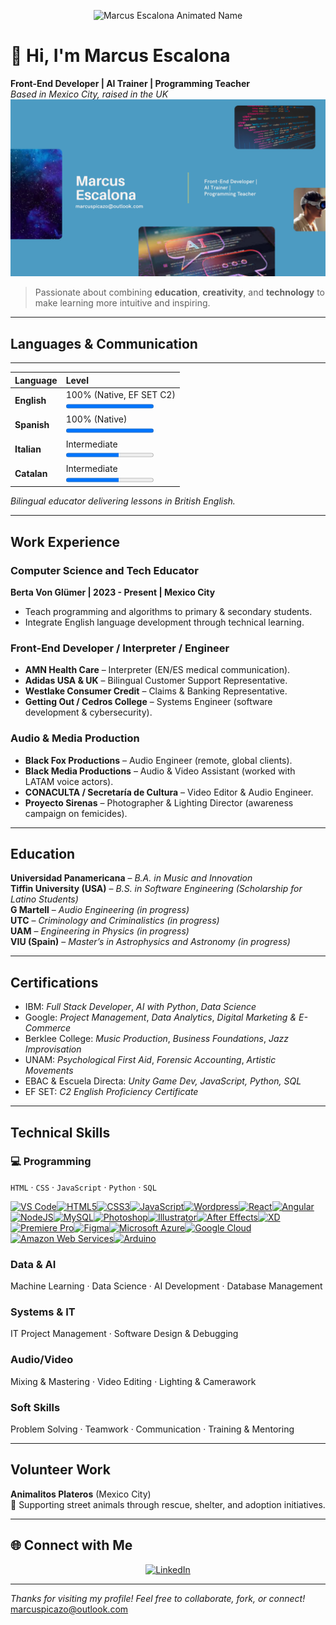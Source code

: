 
<p align="center">
  <img src="https://media1.giphy.com/media/v1.Y2lkPTc5MGI3NjExMDJscXpndmdxcjJ1djJuaGc0YXMzc21tenp0cGxicm5hc3Z1Njg2eSZlcD12MV9pbnRlcm5hbF9naWZfYnlfaWQmY3Q9cw/s63Jzew1dfO3j6nndV/giphy.gif" width="180" alt="Marcus Escalona Animated Name">
</p>

# 👋 Hi, I'm **Marcus Escalona**

**Front-End Developer | AI Trainer | Programming Teacher**  
 *Based in Mexico City, raised in the UK* 
![Banner Marcus Escalona](banner-marcus-escalona.png)


> Passionate about combining **education**, **creativity**, and **technology** to make learning more intuitive and inspiring.

---

## Languages & Communication



---



| Language | Level |
| :--- | :--- |
| **English** | 100% (Native, EF SET C2) <br> <progress value="100" max="100"></progress> |
| **Spanish** | 100% (Native) <br> <progress value="100" max="100"></progress> |
| **Italian** | Intermediate <br> <progress value="60" max="100"></progress> |
| **Catalan** | Intermediate <br> <progress value="60" max="100"></progress> |
 
 

*Bilingual educator delivering lessons in British English.*

---

##  Work Experience

###  **Computer Science and Tech Educator**  
**Berta Von Glümer | 2023 - Present | Mexico City**  
- Teach programming and algorithms to primary & secondary students.  
- Integrate English language development through technical learning.  

### **Front-End Developer / Interpreter / Engineer**  
- **AMN Health Care** – Interpreter (EN/ES medical communication).  
- **Adidas USA & UK** – Bilingual Customer Support Representative.  
- **Westlake Consumer Credit** – Claims & Banking Representative.  
- **Getting Out / Cedros College** – Systems Engineer (software development & cybersecurity).  

###  **Audio & Media Production**  
- **Black Fox Productions** – Audio Engineer (remote, global clients).  
- **Black Media Productions** – Audio & Video Assistant (worked with LATAM voice actors).  
- **CONACULTA / Secretaría de Cultura** – Video Editor & Audio Engineer.  
- **Proyecto Sirenas** – Photographer & Lighting Director (awareness campaign on femicides).  

---

##  Education

 **Universidad Panamericana** – *B.A. in Music and Innovation*  
 **Tiffin University (USA)** – *B.S. in Software Engineering* *(Scholarship for Latino Students)*  
 **G Martell** – *Audio Engineering (in progress)*  
**UTC** – *Criminology and Criminalistics (in progress)*  
 **UAM** – *Engineering in Physics (in progress)*  
 **VIU (Spain)** – *Master’s in Astrophysics and Astronomy (in progress)*  

---

##  Certifications

- IBM: *Full Stack Developer*, *AI with Python*, *Data Science*  
- Google: *Project Management*, *Data Analytics*, *Digital Marketing & E-Commerce*  
- Berklee College: *Music Production*, *Business Foundations*, *Jazz Improvisation*  
- UNAM: *Psychological First Aid*, *Forensic Accounting*, *Artistic Movements*  
- EBAC & Escuela Directa: *Unity Game Dev, JavaScript, Python, SQL*  
- EF SET: *C2 English Proficiency Certificate*

---

##  Technical Skills

### 💻 Programming
`HTML` · `CSS` · `JavaScript` · `Python` · `SQL`
<p align="left">
<a href="https://code.visualstudio.com/" target="_blank" rel="noreferrer"><img src="https://raw.githubusercontent.com/danielcranney/readme-generator/main/public/icons/skills/visualstudiocode-colored.svg" alt="VS Code" title="VS Code" width="36" height="36" /></a><a href="https://developer.mozilla.org/en-US/docs/Glossary/HTML5" target="_blank" rel="noreferrer"><img src="https://raw.githubusercontent.com/danielcranney/readme-generator/main/public/icons/skills/html5-colored.svg" alt="HTML5" title="HTML5" width="36" height="36" /></a><a href="https://www.w3.org/TR/CSS/#css" target="_blank" rel="noreferrer"><img src="https://raw.githubusercontent.com/danielcranney/readme-generator/main/public/icons/skills/css3-colored.svg" alt="CSS3" title="CSS3" width="36" height="36" /></a><a href="https://developer.mozilla.org/en-US/docs/Web/JavaScript" target="_blank" rel="noreferrer"><img src="https://raw.githubusercontent.com/danielcranney/readme-generator/main/public/icons/skills/javascript-colored.svg" alt="JavaScript" title="JavaScript" width="36" height="36" /></a><a href="https://wordpress.com" target="_blank" rel="noreferrer"><img src="https://raw.githubusercontent.com/danielcranney/readme-generator/main/public/icons/skills/wordpress-colored.svg" alt="Wordpress" title="Wordpress" width="36" height="36" /></a><a href="https://reactjs.org/" target="_blank" rel="noreferrer"><img src="https://raw.githubusercontent.com/danielcranney/readme-generator/main/public/icons/skills/react-colored.svg" alt="React" title="React" width="36" height="36" /></a><a href="https://angular.io/" target="_blank" rel="noreferrer"><img src="https://raw.githubusercontent.com/danielcranney/readme-generator/main/public/icons/skills/angularjs-colored.svg" alt="Angular" title="Angular" width="36" height="36" /></a><a href="https://nodejs.org/en/" target="_blank" rel="noreferrer"><img src="https://raw.githubusercontent.com/danielcranney/readme-generator/main/public/icons/skills/nodejs-colored.svg" alt="NodeJS" title="NodeJS" width="36" height="36" /></a><a href="https://www.mysql.com/" target="_blank" rel="noreferrer"><img src="https://raw.githubusercontent.com/danielcranney/readme-generator/main/public/icons/skills/mysql-colored.svg" alt="MySQL" title="MySQL" width="36" height="36" /></a><a href="https://www.adobe.com/uk/products/photoshop.html" target="_blank" rel="noreferrer"><img src="https://raw.githubusercontent.com/danielcranney/readme-generator/main/public/icons/skills/photoshop-colored-dark.svg" alt="Photoshop" title="Photoshop" width="36" height="36" /></a><a href="https://www.adobe.com/uk/products/illustrator.html" target="_blank" rel="noreferrer"><img src="https://raw.githubusercontent.com/danielcranney/readme-generator/main/public/icons/skills/illustrator-colored-dark.svg" alt="Illustrator" title="Illustrator" width="36" height="36" /></a><a href="https://www.adobe.com/uk/products/aftereffects.html" target="_blank" rel="noreferrer"><img src="https://raw.githubusercontent.com/danielcranney/readme-generator/main/public/icons/skills/aftereffects-colored-dark.svg" alt="After Effects" title="After Effects" width="36" height="36" /></a><a href="https://www.adobe.com/uk/products/xd.html" target="_blank" rel="noreferrer"><img src="https://raw.githubusercontent.com/danielcranney/readme-generator/main/public/icons/skills/xd-colored-dark.svg" alt="XD" title="XD" width="36" height="36" /></a><a href="https://www.adobe.com/uk/products/premiere.html" target="_blank" rel="noreferrer"><img src="https://raw.githubusercontent.com/danielcranney/readme-generator/main/public/icons/skills/premierepro-colored-dark.svg" alt="Premiere Pro" title="Premiere Pro" width="36" height="36" /></a><a href="https://www.figma.com/" target="_blank" rel="noreferrer"><img src="https://raw.githubusercontent.com/danielcranney/readme-generator/main/public/icons/skills/figma-colored.svg" alt="Figma" title="Figma" width="36" height="36" /></a><a href="https://portal.azure.com/" target="_blank" rel="noreferrer"><img src="https://raw.githubusercontent.com/danielcranney/readme-generator/main/public/icons/skills/azure-colored.svg" alt="Microsoft Azure" title="Microsoft Azure" width="36" height="36" /></a><a href="https://cloud.google.com/" target="_blank" rel="noreferrer"><img src="https://raw.githubusercontent.com/danielcranney/readme-generator/main/public/icons/skills/googlecloud-colored.svg" alt="Google Cloud" title="Google Cloud" width="36" height="36" /></a><a href="https://aws.amazon.com" target="_blank" rel="noreferrer"><img src="https://raw.githubusercontent.com/danielcranney/readme-generator/main/public/icons/skills/aws-colored-dark.svg" alt="Amazon Web Services" title="Amazon Web Services" width="36" height="36" /></a><a href="https://store.arduino.cc/?gclid=Cj0KCQjw2eilBhCCARIsAG0Pf8uueBifykWcsSS4LPESeGQfxGVKJYnzV7bz471XfknQJy_1VINVWM8aAkLtEALw_wcB" target="_blank" rel="noreferrer"><img src="https://raw.githubusercontent.com/danielcranney/readme-generator/main/public/icons/skills/arduino-colored.svg" alt="Arduino" title="Arduino" width="36" height="36" /></a>
</p>

###  Data & AI
Machine Learning · Data Science · AI Development · Database Management

###  Systems & IT
IT Project Management · Software Design & Debugging

###  Audio/Video
Mixing & Mastering · Video Editing · Lighting & Camerawork

###  Soft Skills
Problem Solving · Teamwork · Communication · Training & Mentoring

---

## Volunteer Work
**Animalitos Plateros** (Mexico City)  
🐾 Supporting street animals through rescue, shelter, and adoption initiatives.

---

## 🌐 Connect with Me

<p align="center">
  <a href="https://linkedin.com/in/marco-escalona-a23849290/" target="_blank">
    <img src="https://img.shields.io/badge/linkedin-%230077B5.svg?style=for-the-badge&logo=linkedin&logoColor=white" alt="LinkedIn">
  </a>
</p>

---

 *Thanks for visiting my profile! Feel free to collaborate, fork, or connect!*  
 marcuspicazo@outlook.com
